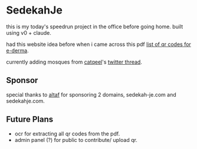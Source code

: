 # SedekahJe

this is my today's speedrun project in the office before going home. built using v0 + claude.

had this website idea before when i came across this pdf [list of qr codes for e-derma](https://www.muamalat.com.my/wp-content/uploads/2023/10/LIST-OF-QR-CODE-FOR-E-DERMA.pdf).

currently adding mosques from [catqeel](https://x.com/catqeel)'s [twitter thread](https://x.com/catqeel/status/1822939660135645502).

## Sponsor

special thanks to [altaf](https://x.com/danielminho_?s=21&t=uaExBAqkDxtuY8KYLJBCLQ) for sponsoring 2 domains, sedekah-je.com and sedekahje.com. 

## Future Plans

- ocr for extracting all qr codes from the pdf.
- admin panel (?) for public to contribute/ upload qr.
